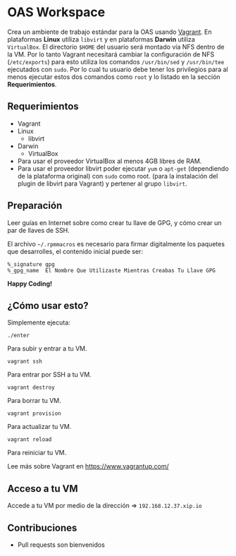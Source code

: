 # OAS Workspace

Crea un ambiente de trabajo estándar para la OAS usando [Vagrant](https://www.vagrantup.com/). En plataformas **Linux** utiliza `libvirt` y en plataformas **Darwin** utiliza `VirtualBox`. El directorio `$HOME` del usuario será montado vía NFS dentro de la VM. Por lo tanto Vagrant necesitará cambiar la configuración de NFS (`/etc/exports`) para esto utiliza los comandos `/usr/bin/sed` y `/usr/bin/tee` ejecutados con `sudo`. Por lo cual tu usuario debe tener los privilegios para al menos ejecutar estos dos comandos como `root` y lo listado en la sección **Requerimientos**.

## Requerimientos

- Vagrant
- Linux
  - libvirt
- Darwin
  - VirtualBox
- Para usar el proveedor VirtualBox al menos 4GB libres de RAM.
- Para usar el proveedor libvirt poder ejecutar `yum` o `apt-get` (dependiendo de la plataforma original) con `sudo` como root. (para la instalación del plugin de libvirt para Vagrant) y pertener al grupo `libvirt`.

## Preparación

Leer guías en Internet sobre como crear tu llave de GPG, y cómo crear un par de llaves de SSH.

El archivo `~/.rpmmacros` es necesario para firmar digitalmente los paquetes que desarrolles, el contenido inicial puede ser:

```
%_signature gpg
%_gpg_name  El Nombre Que Utilizaste Mientras Creabas Tu Llave GPG
```

**Happy Coding!**

## ¿Cómo usar esto?

Simplemente ejecuta:

```
./enter
```

Para subir y entrar a tu VM.

```
vagrant ssh
```

Para entrar por SSH a tu VM.

```
vagrant destroy
```

Para borrar tu VM.

```
vagrant provision
```

Para actualizar tu VM.

```
vagrant reload
```

Para reiniciar tu VM.

Lee más sobre Vagrant en https://www.vagrantup.com/

## Acceso a tu VM

Accede a tu VM por medio de la dirección => `192.168.12.37.xip.io`

## Contribuciones

 - Pull requests son bienvenidos
